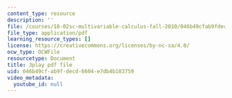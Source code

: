```yaml
---
content_type: resource
description: ''
file: /courses/18-02sc-multivariable-calculus-fall-2010/046b49cfab9fdecd6604e7db4b183759_mEI7ACWmx_8.pdf
file_type: application/pdf
learning_resource_types: []
license: https://creativecommons.org/licenses/by-nc-sa/4.0/
ocw_type: OCWFile
resourcetype: Document
title: 3play pdf file
uid: 046b49cf-ab9f-decd-6604-e7db4b183759
video_metadata:
  youtube_id: null
---
```


